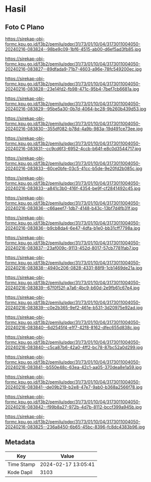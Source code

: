 # Hasil

## Foto C Plano

https://sirekap-obj-formc.kpu.go.id/f3b2/pemilu/pdpr/31/73/01/10/04/3173011004050-20240216-083824--98be9c09-1bf6-4515-ab00-d6ef5ad3fb85.jpg

https://sirekap-obj-formc.kpu.go.id/f3b2/pemilu/pdpr/31/73/01/10/04/3173011004050-20240216-083827--89dfada9-71b7-4603-a96e-78fc549200ec.jpg

https://sirekap-obj-formc.kpu.go.id/f3b2/pemilu/pdpr/31/73/01/10/04/3173011004050-20240216-083828--23e14fd2-fb98-471c-95b4-7bef7cb6681a.jpg

https://sirekap-obj-formc.kpu.go.id/f3b2/pemilu/pdpr/31/73/01/10/04/3173011004050-20240216-083829--95be5a30-0b7d-4064-bc28-9b260b439d53.jpg

https://sirekap-obj-formc.kpu.go.id/f3b2/pemilu/pdpr/31/73/01/10/04/3173011004050-20240216-083830--355df082-b78d-4a9b-983a-19d491ce73ee.jpg

https://sirekap-obj-formc.kpu.go.id/f3b2/pemilu/pdpr/31/73/01/10/04/3173011004050-20240216-083831--cc9cd6f3-6952-4ccb-b64f-e8c0d3544717.jpg

https://sirekap-obj-formc.kpu.go.id/f3b2/pemilu/pdpr/31/73/01/10/04/3173011004050-20240216-083833--60ce0bfe-03c5-41cc-b5de-9e20fd2b085c.jpg

https://sirekap-obj-formc.kpu.go.id/f3b2/pemilu/pdpr/31/73/01/10/04/3173011004050-20240216-083833--a841c3b0-416f-4354-be9f-cf2841492c45.jpg

https://sirekap-obj-formc.kpu.go.id/f3b2/pemilu/pdpr/31/73/01/10/04/3173011004050-20240216-083836--c66aeef7-1db7-4148-b43c-13bf7d4fb31f.jpg

https://sirekap-obj-formc.kpu.go.id/f3b2/pemilu/pdpr/31/73/01/10/04/3173011004050-20240216-083836--b9cb8da4-6e47-4dfa-b1e0-bb31cff7798a.jpg

https://sirekap-obj-formc.kpu.go.id/f3b2/pemilu/pdpr/31/73/01/10/04/3173011004050-20240216-083837--23af009c-9113-452d-8017-57cb7781fab7.jpg

https://sirekap-obj-formc.kpu.go.id/f3b2/pemilu/pdpr/31/73/01/10/04/3173011004050-20240216-083838--4940c206-0828-4331-88f9-1cb1469de21a.jpg

https://sirekap-obj-formc.kpu.go.id/f3b2/pemilu/pdpr/31/73/01/10/04/3173011004050-20240216-083839--67f0f52f-a7a6-4bc9-b60d-2e9fb61c67e4.jpg

https://sirekap-obj-formc.kpu.go.id/f3b2/pemilu/pdpr/31/73/01/10/04/3173011004050-20240216-083839--c0e2b365-9ef2-461e-b531-3d20975e92ad.jpg

https://sirekap-obj-formc.kpu.go.id/f3b2/pemilu/pdpr/31/73/01/10/04/3173011004050-20240216-083840--6d2545f4-e1f7-42f8-8162-dfec655d838c.jpg

https://sirekap-obj-formc.kpu.go.id/f3b2/pemilu/pdpr/31/73/01/10/04/3173011004050-20240216-083840--c5ca87b6-42a0-4ff2-bc78-87bc52a0d299.jpg

https://sirekap-obj-formc.kpu.go.id/f3b2/pemilu/pdpr/31/73/01/10/04/3173011004050-20240216-083841--b550e48c-63ea-42c1-aa05-370dea8e1a59.jpg

https://sirekap-obj-formc.kpu.go.id/f3b2/pemilu/pdpr/31/73/01/10/04/3173011004050-20240216-083841--de09b219-b2e8-47e7-9ab0-b368a2566f78.jpg

https://sirekap-obj-formc.kpu.go.id/f3b2/pemilu/pdpr/31/73/01/10/04/3173011004050-20240216-083842--f99b8a27-972b-4d7b-8112-bccf399a945b.jpg

https://sirekap-obj-formc.kpu.go.id/f3b2/pemilu/pdpr/31/73/01/10/04/3173011004050-20240216-083825--236a8450-6b65-45bc-8396-fc8dc4383b96.jpg


## Metadata

| Key        | Value               |
| ---------- | ------------------- |
| Time Stamp | 2024-02-17 13:05:41 |
| Kode Dapil | 3103                |



